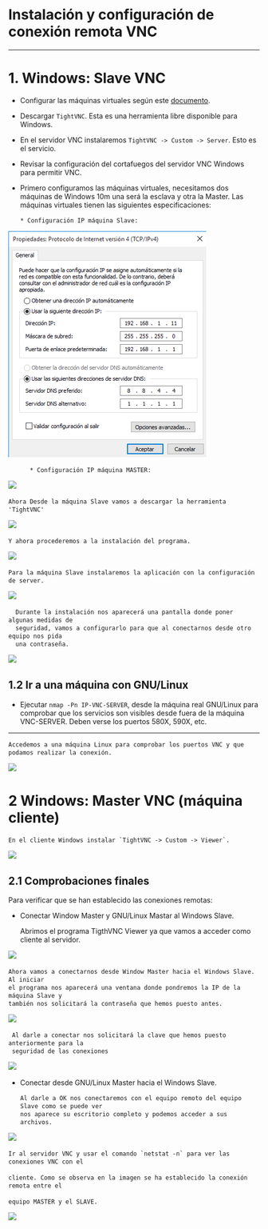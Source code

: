 # Instalación y configuración de conexión remota VNC
---
# 1. Windows: Slave VNC
* Configurar las máquinas virtuales según este [documento](../../global/configuracion/).
* Descargar `TightVNC`. Esta es una herramienta libre disponible para Windows.
* En el servidor VNC instalaremos `TightVNC -> Custom -> Server`. Esto es el servicio.
* Revisar la configuración del cortafuegos del servidor VNC Windows para permitir VNC.


* Primero configuramos las máquinas virtuales, necesitamos dos máquinas de Windows 10m una será la esclava y otra la Master. Las máquinas virtuales tienen las siguientes especificaciones:

      * Configuración IP máquina Slave:



![ ](./u1/vnc/images/11.png)



          * Configuración IP máquina MASTER:


![ ](12.png)


    Ahora Desde la máquina Slave vamos a descargar la herramienta 'TightVNC'

![](1-1.png)


    Y ahora procederemos a la instalación del programa.



![](1.png)


    Para la máquina Slave instalaremos la aplicación con la configuración de server.


![](2.png)


      Durante la instalación nos aparecerá una pantalla donde poner algunas medidas de
      seguridad, vamos a configurarlo para que al conectarnos desde otro equipo nos pida
      una contraseña.


![](3.png)



## 1.2 Ir a una máquina con GNU/Linux
* Ejecutar `nmap -Pn IP-VNC-SERVER`, desde la máquina real GNU/Linux para comprobar
que los servicios son visibles desde fuera de la máquina VNC-SERVER. Deben verse los puertos 580X, 590X, etc.
---

    Accedemos a una máquina Linux para comprobar los puertos VNC y que podamos realizar la conexión.

![](7.png)



# 2 Windows: Master VNC (máquina cliente)

    En el cliente Windows instalar `TightVNC -> Custom -> Viewer`.


![](4.png)



## 2.1 Comprobaciones finales

Para verificar que se han establecido las conexiones remotas:
* Conectar Window Master y GNU/Linux Mastar al Windows Slave.


    Abrimos el programa TigthVNC Viewer ya que vamos a acceder como cliente al servidor.


![](13.png)



    Ahora vamos a conectarnos desde Window Master hacia el Windows Slave. Al iniciar
    el programa nos aparecerá una ventana donde pondremos la IP de la máquina Slave y
    también nos solicitará la contraseña que hemos puesto antes.


![](6.png)


     Al darle a conectar nos solicitará la clave que hemos puesto anteriormente para la
     seguridad de las conexiones

![](9.png)


* Conectar desde GNU/Linux Master hacia el Windows Slave.

      Al darle a OK nos conectaremos con el equipo remoto del equipo Slave como se puede ver
      nos aparece su escritorio completo y podemos acceder a sus archivos.


![](10.png)




    Ir al servidor VNC y usar el comando `netstat -n` para ver las conexiones VNC con el

    cliente. Como se observa en la imagen se ha establecido la conexión remota entre el

    equipo MASTER y el SLAVE.


![](5.png)
